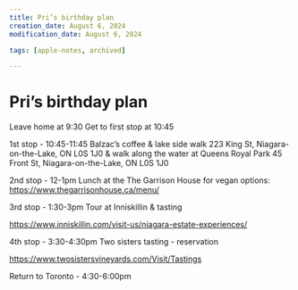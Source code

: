 ```yaml
---
title: Pri’s birthday plan
creation_date: August 6, 2024
modification_date: August 6, 2024

tags: [apple-notes, archived]

---
```



# Pri’s birthday plan

Leave home at 9:30
Get to first stop at 10:45

1st stop - 10:45-11:45
Balzac’s coffee & lake side walk
223 King St, Niagara-on-the-Lake, ON L0S 1J0
& walk along the water at 
Queens Royal Park
45 Front St, Niagara-on-the-Lake, ON L0S 1J0

2nd stop - 12-1pm
Lunch at the The Garrison House for vegan options: https://www.thegarrisonhouse.ca/menu/

3rd stop - 1:30-3pm
Tour at Inniskillin & tasting 

https://www.inniskillin.com/visit-us/niagara-estate-experiences/

4th stop - 3:30-4:30pm
Two sisters tasting - reservation 

https://www.twosistersvineyards.com/Visit/Tastings

Return to Toronto - 4:30-6:00pm
